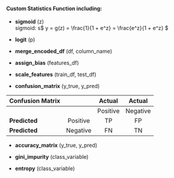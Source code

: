 
<h4>Custom Statistics Function including: </h4>

- <b>sigmoid</b> (z)  
sigmoid: s$ y = g(z) = \frac{1}{1 + e^z} = \frac{e^z}{1 + e^z} $

- <b>logit</b> (p)

- <b>merge_encoded_df</b> (df, column_name)

- <b>assign_bias</b> (features_df)

- <b>scale_features</b> (train_df, test_df)

- <b>confusion_matrix</b> (y_true, y_pred)  


| Confusion Matrix |            |   Actual   |  Actual  |
|------------------|:----------:|:----------:|:--------:|
|                  |            |  Positive  | Negative |
| **Predicted**    |  Positive  |     TP     |    FP    |
| **Predicted**    |  Negative  |     FN     |    TN    |

- <b>accuracy_matrix</b> (y_true, y_pred)

- <b>gini_impurity</b> (class_variable) 

- <b>entropy</b> (class_variable)

